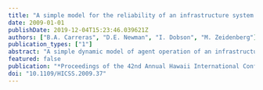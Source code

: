 ```yaml
---
title: "A simple model for the reliability of an infrastructure system controlled by agents"
date: 2009-01-01
publishDate: 2019-12-04T15:23:46.039621Z
authors: ["B.A. Carreras", "D.E. Newman", "I. Dobson", "M. Zeidenberg"]
publication_types: ["1"]
abstract: "A simple dynamic model of agent operation of an infrastructure system is presented. This system evolves over a long time scale by a daily increase in consumer demand that raises the overall load on the system and an engineering response to failures that involves upgrading of the components. The system is controlled by adjusting the upgrading rate of the components and the replacement time of the components. Two agents operate the system. Their behavior is characterized by their risk-averse and risk-taking attitudes while operating the system, their response to large events, and the effect of learning time on adapting to new conditions. A risk-averse operation causes a reduction in the frequency of failures and in the number of failures per unit time. However, risk aversion brings an increase in the probability of extreme events. © 2009 IEEE."
featured: false
publication: "*Proceedings of the 42nd Annual Hawaii International Conference on System Sciences, HICSS*"
doi: "10.1109/HICSS.2009.37"
---
```



